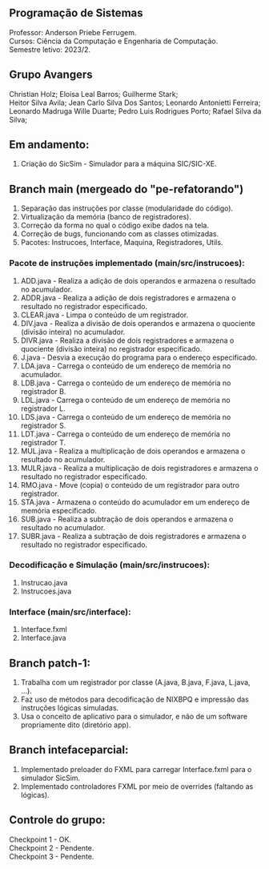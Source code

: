 ## Programação de Sistemas
Professor: Anderson Priebe Ferrugem. </br>
Cursos: Ciência da Computação e Engenharia de Computação. </br>
Semestre letivo: 2023/2. </br>

## Grupo Avangers
Christian Holz; Eloisa Leal Barros; Guilherme Stark; </br>
Heitor Silva Avila; Jean Carlo Silva Dos Santos; Leonardo Antonietti Ferreira; </br>
Leonardo Madruga Wille Duarte; Pedro Luis Rodrigues Porto; Rafael Silva da Silva; </br>

## Em andamento:
1. Criação do SicSim - Simulador para a máquina SIC/SIC-XE.

## Branch main (mergeado do "pe-refatorando")
1. Separação das instruções por classe (modularidade do código).
2. Virtualização da memória (banco de registradores).
3. Correção da forma no qual o código exibe dados na tela.
4. Correção de bugs, funcionando com as classes otimizadas.
5. Pacotes: Instrucoes, Interface, Maquina, Registradores, Utils.

### Pacote de instruções implementado (main/src/instrucoes):

1. ADD.java - Realiza a adição de dois operandos e armazena o resultado no acumulador.
2. ADDR.java - Realiza a adição de dois registradores e armazena o resultado no registrador especificado.
3. CLEAR.java - Limpa o conteúdo de um registrador.
4. DIV.java - Realiza a divisão de dois operandos e armazena o quociente (divisão inteira) no acumulador.
5. DIVR.java - Realiza a divisão de dois registradores e armazena o quociente (divisão inteira) no registrador especificado.
6. J.java - Desvia a execução do programa para o endereço especificado.
7. LDA.java - Carrega o conteúdo de um endereço de memória no acumulador.
8. LDB.java - Carrega o conteúdo de um endereço de memória no registrador B.
9. LDL.java - Carrega o conteúdo de um endereço de memória no registrador L.
10. LDS.java - Carrega o conteúdo de um endereço de memória no registrador S.
11. LDT.java - Carrega o conteúdo de um endereço de memória no registrador T.
12. MUL.java - Realiza a multiplicação de dois operandos e armazena o resultado no acumulador.
13. MULR.java - Realiza a multiplicação de dois registradores e armazena o resultado no registrador especificado.
14. RMO.java - Move (copia) o conteúdo de um registrador para outro registrador.
15. STA.java - Armazena o conteúdo do acumulador em um endereço de memória especificado.
16. SUB.java - Realiza a subtração de dois operandos e armazena o resultado no acumulador.
17. SUBR.java - Realiza a subtração de dois registradores e armazena o resultado no registrador especificado.

### Decodificação e Simulação (main/src/instrucoes):

1. Instrucao.java
2. Instrucoes.java

### Interface (main/src/interface):

1. Interface.fxml
2. Interface.java

## Branch patch-1:
1. Trabalha com um registrador por classe (A.java, B.java, F.java, L.java, ...).
2. Faz uso de métodos para decodificação de NIXBPQ e impressão das instruções lógicas simuladas.
3. Usa o conceito de aplicativo para o simulador, e não de um software propriamente dito (diretório app).

## Branch intefaceparcial:
1. Implementado preloader do FXML para carregar Interface.fxml para o simulador SicSim.
2. Implementado controladores FXML por meio de overrides (faltando as lógicas).

## Controle do grupo:
Checkpoint 1 - OK. </br>
Checkpoint 2 - Pendente. </br>
Checkpoint 3 - Pendente. </br>

<!-- Última modificação: 04/01/2024 -->